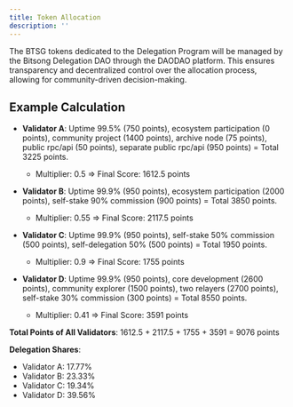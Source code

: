 ```yaml
---
title: Token Allocation
description: ''
---
```


The BTSG tokens dedicated to the Delegation Program will be managed by the Bitsong Delegation DAO through the DAODAO platform. 
This ensures transparency and decentralized control over the allocation process, allowing for community-driven decision-making.

## Example Calculation
- **Validator A**: Uptime 99.5% (750 points), ecosystem participation (0 points), community project (1400 points), archive node (75 points), public rpc/api (50 points), separate public rpc/api (950 points) = Total 3225 points.
  - Multiplier: 0.5 => Final Score: 1612.5 points

- **Validator B**: Uptime 99.9% (950 points), ecosystem participation (2000 points), self-stake 90% commission (900 points) = Total 3850 points.
  - Multiplier: 0.55 => Final Score: 2117.5 points

- **Validator C**: Uptime 99.9% (950 points), self-stake 50% commission (500 points), self-delegation 50% (500 points) = Total 1950 points.
  - Multiplier: 0.9 => Final Score: 1755 points

- **Validator D**: Uptime 99.9% (950 points), core development (2600 points), community explorer (1500 points), two relayers (2700 points), self-stake 30% commission (300 points) = Total 8550 points.
  - Multiplier: 0.41 => Final Score: 3591 points

**Total Points of All Validators**: 1612.5 + 2117.5 + 1755 + 3591 = 9076 points

**Delegation Shares**:

- Validator A: 17.77%
- Validator B: 23.33%
- Validator C: 19.34%
- Validator D: 39.56%
